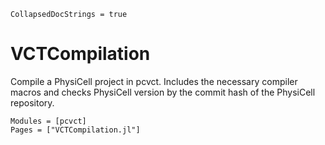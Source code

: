 ```@meta
CollapsedDocStrings = true
```

# VCTCompilation

Compile a PhysiCell project in pcvct. Includes the necessary compiler macros and checks PhysiCell version by the commit hash of the PhysiCell repository.

```@autodocs
Modules = [pcvct]
Pages = ["VCTCompilation.jl"]
```